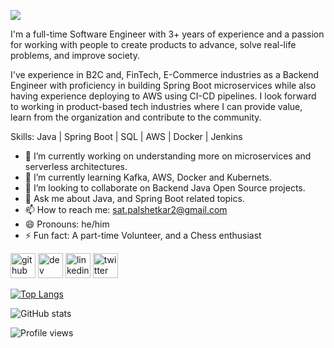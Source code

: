 ![](https://pbs.twimg.com/profile_banners/1089097393/1670035959/1500x500)

I'm a full-time Software Engineer with 3+ years of experience and a passion for working with people to create products to advance, solve real-life problems, and improve society.

I've experience in B2C and, FinTech, E-Commerce industries as a Backend Engineer with proficiency in building Spring Boot microservices while also having experience deploying to AWS using CI-CD pipelines. I look forward to working in product-based tech industries where I can provide value, learn from the organization and contribute to the community.

Skills: Java | Spring Boot | SQL | AWS | Docker | Jenkins

- 🔭 I’m currently working on understanding more on microservices and serverless architectures. 
- 🌱 I’m currently learning Kafka, AWS, Docker and Kubernets. 
- 👯 I’m looking to collaborate on Backend Java Open Source projects. 
- 💬 Ask me about Java, and Spring Boot related topics. 
- 📫 How to reach me: sat.palshetkar2@gmail.com 
- 😄 Pronouns: he/him 
- ⚡ Fun fact: A part-time Volunteer, and a Chess enthusiast 


[<img src='https://cdn.jsdelivr.net/npm/simple-icons@3.0.1/icons/github.svg' alt='github' height='40'>](https://github.com/spalshetkar)  [<img src='https://cdn.jsdelivr.net/npm/simple-icons@3.0.1/icons/hashnode.svg' alt='dev' height='40'>](https://satpalshetkar.hashnode.dev/)  [<img src='https://cdn.jsdelivr.net/npm/simple-icons@3.0.1/icons/linkedin.svg' alt='linkedin' height='40'>](https://www.linkedin.com/in/https://www.linkedin.com/in/sat-palshetkar-21070486//)  [<img src='https://cdn.jsdelivr.net/npm/simple-icons@3.0.1/icons/twitter.svg' alt='twitter' height='40'>](https://twitter.com/https://twitter.com/palshetkar_sat)  

[![Top Langs](https://github-readme-stats.vercel.app/api/top-langs/?username=spalshetkar)](https://github.com/anuraghazra/github-readme-stats)

![GitHub stats](https://github-readme-stats.vercel.app/api?username=spalshetkar&show_icons=true)  

![Profile views](https://gpvc.arturio.dev/spalshetkar)  

